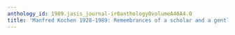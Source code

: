 ```yaml
---
anthology_id: 1989.jasis_journal-ir0anthology0volumeA40A4.0
title: 'Manfred Kochen 1928-1989: Remembrances of a scholar and a gentle man'
---
```

